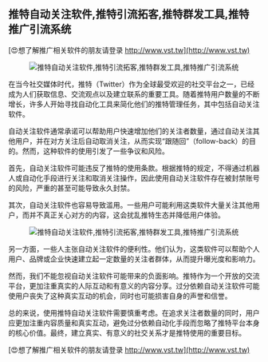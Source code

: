 ## **推特自动关注软件,推特引流拓客,推特群发工具,推特推广引流系统**

[😍想了解推广相关软件的朋友请登录 http://www.vst.tw](http://www.vst.tw)

 <center><img src="https://vst.tw/MP4/tuiguang/png/2.png" alt="推特自动关注软件,推特引流拓客,推特群发工具,推特推广引流系统"></center>

在当今社交媒体时代，推特（Twitter）作为全球最受欢迎的社交平台之一，已经成为人们获取信息、交流观点以及建立联系的重要工具。随着推特用户数量的不断增长，许多人开始寻找自动化工具来简化他们的推特管理任务，其中包括自动关注软件。

自动关注软件通常承诺可以帮助用户快速增加他们的关注者数量，通过自动关注其他用户，并在对方关注后自动取消关注，从而实现“跟随回”（follow-back）的目的。然而，这种软件的使用引发了一些争议和风险。

首先，自动关注软件可能违反了推特的使用条款。根据推特的规定，不得通过机器人或自动化手段进行关注和取消关注操作，因此使用自动关注软件存在被封禁账号的风险，严重的甚至可能导致永久封禁。

其次，自动关注软件也容易导致滥用。一些用户可能利用这类软件大量关注其他用户，而并不真正关心对方的内容，这会扰乱推特生态并降低用户体验。

 <center><img src="https://vst.tw/MP4/tuiguang/png/1.png" alt="推特自动关注软件,推特引流拓客,推特群发工具,推特推广引流系统"></center>

另一方面，一些人主张自动关注软件的便利性。他们认为，这类软件可以帮助个人用户、品牌或企业快速建立起一定数量的关注者群体，从而提升曝光度和影响力。

然而，我们不能忽视自动关注软件可能带来的负面影响。推特作为一个开放的交流平台，更加注重真实的人际互动和有意义的内容分享。过分依赖自动关注软件可能使用户丧失了这种真实互动的机会，同时也可能损害自身的声誉和信誉。

总的来说，使用推特自动关注软件需要慎重考虑。在追求关注者数量的同时，用户应更加注重内容质量和真实互动，避免过分依赖自动化手段而忽略了推特平台本身的核心价值。最终，建立真实、有意义的社交关系才是推特使用的重要目标。

[😍想了解推广相关软件的朋友请登录 http://www.vst.tw](http://www.vst.tw)



